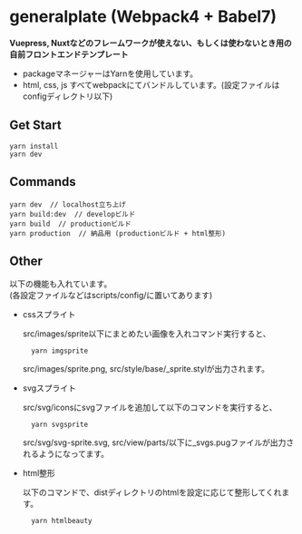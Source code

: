 # generalplate (Webpack4 + Babel7)
**Vuepress, Nuxtなどのフレームワークが使えない、もしくは使わないとき用の自前フロントエンドテンプレート**

- packageマネージャーはYarnを使用しています。
- html, css, js すべてwebpackにてバンドルしています。(設定ファイルはconfigディレクトリ以下)

## Get Start
    yarn install
    yarn dev

## Commands
    yarn dev  // localhost立ち上げ
    yarn build:dev  // developビルド
    yarn build  // productionビルド
    yarn production  // 納品用 (productionビルド + html整形)

## Other

以下の機能も入れています。<br>
(各設定ファイルなどはscripts/config/に置いてあります)

- cssスプライト

  src/images/sprite以下にまとめたい画像を入れコマンド実行すると、

        yarn imgsprite

  src/images/sprite.png, src/style/base/_sprite.stylが出力されます。

- svgスプライト
  
  src/svg/iconsにsvgファイルを追加して以下のコマンドを実行すると、

        yarn svgsprite

  src/svg/svg-sprite.svg, src/view/parts/以下に_svgs.pugファイルが出力されるようになってます。

- html整形
  
  以下のコマンドで、distディレクトリのhtmlを設定に応じて整形してくれます。

        yarn htmlbeauty
